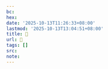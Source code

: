 ```yaml
---
bc:
hex:
date: '2025-10-13T11:26:33+08:00'
lastmod: '2025-10-13T13:04:51+08:00'
title: 󰑠
url: 󰑠
tags: []
src:
note:
---
```

